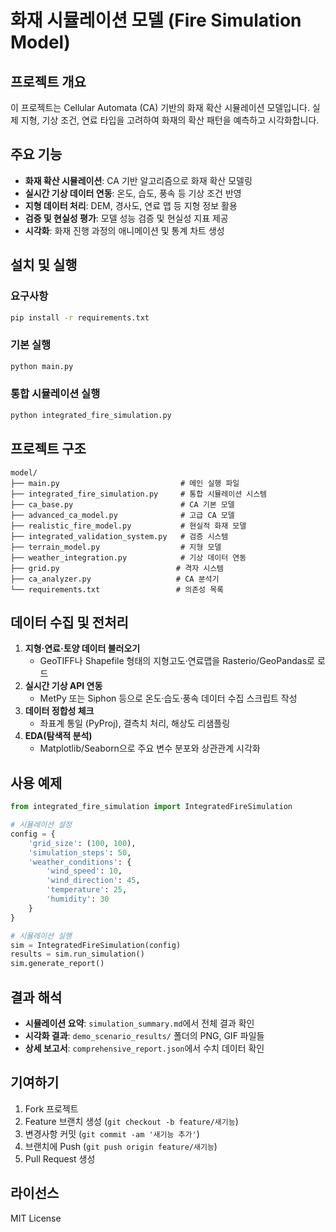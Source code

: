 # 화재 시뮬레이션 모델 (Fire Simulation Model)

## 프로젝트 개요
이 프로젝트는 Cellular Automata (CA) 기반의 화재 확산 시뮬레이션 모델입니다. 실제 지형, 기상 조건, 연료 타입을 고려하여 화재의 확산 패턴을 예측하고 시각화합니다.

## 주요 기능
- **화재 확산 시뮬레이션**: CA 기반 알고리즘으로 화재 확산 모델링
- **실시간 기상 데이터 연동**: 온도, 습도, 풍속 등 기상 조건 반영
- **지형 데이터 처리**: DEM, 경사도, 연료 맵 등 지형 정보 활용
- **검증 및 현실성 평가**: 모델 성능 검증 및 현실성 지표 제공
- **시각화**: 화재 진행 과정의 애니메이션 및 통계 차트 생성

## 설치 및 실행

### 요구사항
```bash
pip install -r requirements.txt
```

### 기본 실행
```bash
python main.py
```

### 통합 시뮬레이션 실행
```bash
python integrated_fire_simulation.py
```

## 프로젝트 구조
```
model/
├── main.py                           # 메인 실행 파일
├── integrated_fire_simulation.py     # 통합 시뮬레이션 시스템
├── ca_base.py                        # CA 기본 모델
├── advanced_ca_model.py              # 고급 CA 모델
├── realistic_fire_model.py           # 현실적 화재 모델
├── integrated_validation_system.py   # 검증 시스템
├── terrain_model.py                  # 지형 모델
├── weather_integration.py            # 기상 데이터 연동
├── grid.py                          # 격자 시스템
├── ca_analyzer.py                   # CA 분석기
└── requirements.txt                 # 의존성 목록
```

## 데이터 수집 및 전처리
1. **지형·연료·토양 데이터 불러오기**
   - GeoTIFF나 Shapefile 형태의 지형고도·연료맵을 Rasterio/GeoPandas로 로드
2. **실시간 기상 API 연동**
   - MetPy 또는 Siphon 등으로 온도·습도·풍속 데이터 수집 스크립트 작성
3. **데이터 정합성 체크**
   - 좌표계 통일 (PyProj), 결측치 처리, 해상도 리샘플링
4. **EDA(탐색적 분석)**
   - Matplotlib/Seaborn으로 주요 변수 분포와 상관관계 시각화

## 사용 예제
```python
from integrated_fire_simulation import IntegratedFireSimulation

# 시뮬레이션 설정
config = {
    'grid_size': (100, 100),
    'simulation_steps': 50,
    'weather_conditions': {
        'wind_speed': 10,
        'wind_direction': 45,
        'temperature': 25,
        'humidity': 30
    }
}

# 시뮬레이션 실행
sim = IntegratedFireSimulation(config)
results = sim.run_simulation()
sim.generate_report()
```

## 결과 해석
- **시뮬레이션 요약**: `simulation_summary.md`에서 전체 결과 확인
- **시각화 결과**: `demo_scenario_results/` 폴더의 PNG, GIF 파일들
- **상세 보고서**: `comprehensive_report.json`에서 수치 데이터 확인

## 기여하기
1. Fork 프로젝트
2. Feature 브랜치 생성 (`git checkout -b feature/새기능`)
3. 변경사항 커밋 (`git commit -am '새기능 추가'`)
4. 브랜치에 Push (`git push origin feature/새기능`)
5. Pull Request 생성

## 라이선스
MIT License